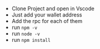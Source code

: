 - Clone Project and open in Vscode
- Just add your wallet address
- Add the rpc for each of them
- run `npm -v`
- run `node -v`
- run `npm install`
